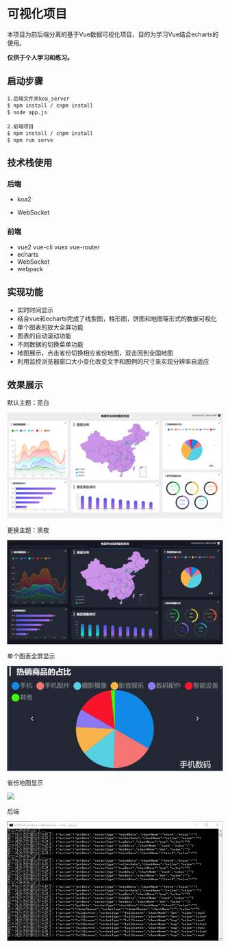 # 可视化项目

本项目为前后端分离的基于Vue数据可视化项目，目的为学习Vue结合echarts的使用。

**仅供于个人学习和练习。**



## 启动步骤

```
1.后端文件夹koa_server
$ npm install / cnpm install
$ node app.js

2.前端项目
$ npm install / cnpm install
$ npm run serve 
```



## 技术栈使用

### 后端

- koa2

- WebSocket

### 前端

- vue2   vue-cli   vuex vue-router
- echarts
- WebSocket
- webpack



## 实现功能

- 实时时间显示
- 结合vue和echarts完成了线型图，柱形图，饼图和地图等形式的数据可视化
- 单个图表的放大全屏功能
- 图表的自动滚动功能
- 不同数据的切换菜单功能
- 地图展示，点击省份切换相应省份地图，双击回到全国地图
- 利用监控浏览器窗口大小变化改变文字和图例的尺寸来实现分辨率自适应



## 效果展示

默认主题：亮白

![](images\默认主题：亮白.png)

更换主题：黑夜

![](images\更换主题：黑夜.png)

单个图表全屏显示

![](images\单个图表全屏显示.png)

省份地图显示

![](D:\Mycode\vision_code\images\省份地图显示.PNG)

后端

![](images\后端.PNG)

